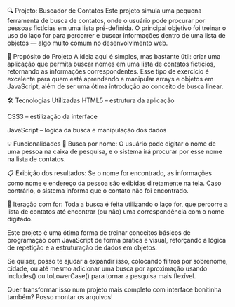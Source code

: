 🔍 Projeto: Buscador de Contatos
Este projeto simula uma pequena ferramenta de busca de contatos, onde o usuário pode procurar por pessoas fictícias em uma lista pré-definida. O principal objetivo foi treinar o uso do laço for para percorrer e buscar informações dentro de uma lista de objetos — algo muito comum no desenvolvimento web.

📌 Propósito do Projeto
A ideia aqui é simples, mas bastante útil: criar uma aplicação que permita buscar nomes em uma lista de contatos fictícios, retornando as informações correspondentes. Esse tipo de exercício é excelente para quem está aprendendo a manipular arrays e objetos em JavaScript, além de ser uma ótima introdução ao conceito de busca linear.

🛠️ Tecnologias Utilizadas
HTML5 – estrutura da aplicação

CSS3 – estilização da interface

JavaScript – lógica da busca e manipulação dos dados

💡 Funcionalidades
🔎 Busca por nome:
O usuário pode digitar o nome de uma pessoa na caixa de pesquisa, e o sistema irá procurar por esse nome na lista de contatos.

📋 Exibição dos resultados:
Se o nome for encontrado, as informações como nome e endereço da pessoa são exibidas diretamente na tela. Caso contrário, o sistema informa que o contato não foi encontrado.

🔁 Iteração com for:
Toda a busca é feita utilizando o laço for, que percorre a lista de contatos até encontrar (ou não) uma correspondência com o nome digitado.

Este projeto é uma ótima forma de treinar conceitos básicos de programação com JavaScript de forma prática e visual, reforçando a lógica de repetição e a estruturação de dados em objetos.

Se quiser, posso te ajudar a expandir isso, colocando filtros por sobrenome, cidade, ou até mesmo adicionar uma busca por aproximação usando includes() ou toLowerCase() para tornar a pesquisa mais flexível.

Quer transformar isso num projeto mais completo com interface bonitinha também? Posso montar os arquivos!